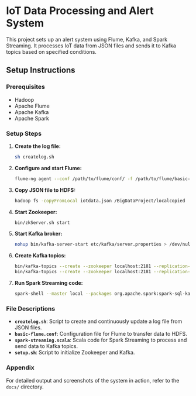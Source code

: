 # IoT Data Processing and Alert System

This project sets up an alert system using Flume, Kafka, and Spark Streaming. It processes IoT data from JSON files and sends it to Kafka topics based on specified conditions.

## Setup Instructions

### Prerequisites

- Hadoop
- Apache Flume
- Apache Kafka
- Apache Spark

### Setup Steps

1. **Create the log file:**

    ```bash
    sh createlog.sh
    ```

2. **Configure and start Flume:**

    ```bash
    flume-ng agent --conf /path/to/flume/conf/ -f /path/to/flume/basic-flume.conf -Dflume.root.logger=DEBUG,console -n agent
    ```

3. **Copy JSON file to HDFS:**

    ```bash
    hadoop fs -copyFromLocal iotdata.json /BigDataProject/localcopied
    ```

4. **Start Zookeeper:**

    ```bash
    bin/zkServer.sh start
    ```

5. **Start Kafka broker:**

    ```bash
    nohup bin/kafka-server-start etc/kafka/server.properties > /dev/null 2>&1 &
    ```

6. **Create Kafka topics:**

    ```bash
    bin/kafka-topics --create --zookeeper localhost:2181 --replication-factor 1 --partitions 3 --topic idle
    bin/kafka-topics --create --zookeeper localhost:2181 --replication-factor 1 --partitions 3 --topic action
    ```

7. **Run Spark Streaming code:**

    ```bash
    spark-shell --master local --packages org.apache.spark:spark-sql-kafka-0-10_2.11:2.4.0
    ```

### File Descriptions

- **`createlog.sh`**: Script to create and continuously update a log file from JSON files.
- **`basic-flume.conf`**: Configuration file for Flume to transfer data to HDFS.
- **`spark-streaming.scala`**: Scala code for Spark Streaming to process and send data to Kafka topics.
- **`setup.sh`**: Script to initialize Zookeeper and Kafka.

### Appendix

For detailed output and screenshots of the system in action, refer to the `docs/` directory.
